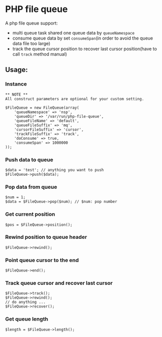 # PHP file queue

A php file queue support:

* multi queue task shared one queue data by `queueNamespace`
* consume queue data by set `consumeSpan`(in order to avoid the queue data file too large)
* track the queue cursor position to recover last cursor position(have to call `track` method manual)

## Usage:

### Instance

```
** NOTE **
All construct parameters are optional for your custom setting.
```

```
$FileQueue = new FileQueue(array(
    'queueNamespace' => 'nsp',
    'queueDir' => '/var/run/php-file-queue',
    'queueFileName' => 'default',
    'queueFileSuffix' => 'mq',
    'cursorFileSuffix' => 'cursor',
    'trackFileSuffix' => 'track',
    'doConsume' => true,
    'consumeSpan' => 1000000
));
```

### Push data to queue

```
$data = 'test'; // anything you want to push
$FileQueue->push($data);
```

### Pop data from queue

```
$num = 1;
$data = $FileQueue->pop($num); // $num: pop number
```

### Get current position

```
$pos = $FileQueue->position();
```

### Rewind position to queue header

```
$FileQueue->rewind();
```

### Point queue cursor to the end

```
$FileQueue->end();
```

### Track queue cursor and recover last cursor

```
$FileQueue->track();
$FileQueue->rewind();
// do anything ...
$FileQueue->recover();
```

### Get queue length

```
$length = $FileQueue->length();
```
